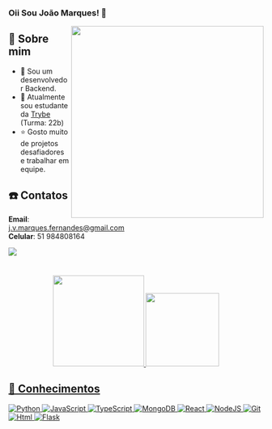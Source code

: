### Oii Sou João Marques! 👋
<img align = "right" width = "380px"  src = "https://i.pinimg.com/originals/41/7e/be/417ebee986aec41629278b1e04cfbfe9.gif">

## 🚀 Sobre mim

- 🌱 Sou um desenvolvedor Backend.
- 🏫 Atualmente sou estudante da [Trybe](https://www.betrybe.com) (Turma: 22b)
- ⭐ Gosto muito de projetos desafiadores e trabalhar em equipe.

## ☎️ Contatos
**Email**: j.v.marques.fernandes@gmail.com <br>
**Celular**: 51 984808164

<div>
    <a href="https://www.linkedin.com/in/joao-marques-ba302a19b/" target="_blank"><img src="https://img.shields.io/badge/LinkedIn-0077B5?style=for-the-badge&logo=linkedin&logoColor=white" target="_blank"></a>

#
</div>

<div align="center">
  <a href="https://github.com/JoaoVMarques">
  <img height="180em" src="https://github-readme-stats-sigma-five.vercel.app/api?username=JoaoVMarques&show_icons=true&theme=radical&include_all_commits=true&count_private=true"/>
  <img height="145em" src="https://github-readme-stats-sigma-five.vercel.app/api/top-langs/?username=JoaoVMarques&layout=compact&langs_count=7&theme=radical"/>
</div>

## 📖 Conhecimentos
![Python](https://img.shields.io/badge/Python-3776AB?style=for-the-badge&logo=python&logoColor=white)
![JavaScript](https://img.shields.io/badge/javascript-%23323330.svg?style=for-the-badge&logo=javascript&logoColor=%23F7DF1E)
![TypeScript](https://img.shields.io/badge/typescript-%23007ACC.svg?style=for-the-badge&logo=typescript&logoColor=white)
![MongoDB](https://img.shields.io/badge/MongoDB-%234ea94b.svg?style=for-the-badge&logo=mongodb&logoColor=white)
![React](https://img.shields.io/badge/react-%2320232a.svg?style=for-the-badge&logo=react&logoColor=%2361DAFB)
![NodeJS](https://img.shields.io/badge/node.js-6DA55F?style=for-the-badge&logo=node.js&logoColor=white)
![Git](https://img.shields.io/badge/git-%23F05033.svg?style=for-the-badge&logo=git&logoColor=white)
![Html](https://img.shields.io/badge/HTML-239120?style=for-the-badge&logo=html5&logoColor=white)
![Flask](https://img.shields.io/badge/Flask-000000?style=for-the-badge&logo=flask&logoColor=white)
